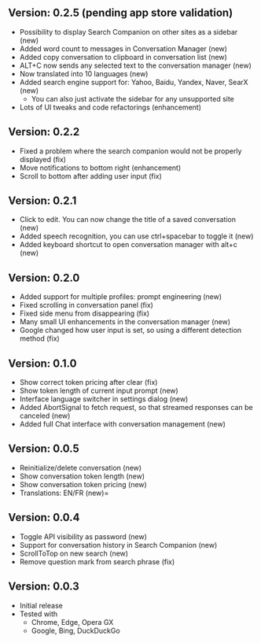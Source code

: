 ## Version: 0.2.5 (pending app store validation)
* Possibility to display Search Companion on other sites as a sidebar (new)
* Added word count to messages in Conversation Manager (new)
* Added copy conversation to clipboard in conversation list (new)
* ALT+C now sends any selected text to the conversation manager (new)
* Now translated into 10 languages (new)
* Added search engine support for: Yahoo, Baidu, Yandex, Naver, SearX (new)
  * You can also just activate the sidebar for any unsupported site
* Lots of UI tweaks and code refactorings (enhancement)

## Version: 0.2.2
* Fixed a problem where the search companion would not be properly displayed (fix)
* Move notifications to bottom right (enhancement)
* Scroll to bottom after adding user input (fix)

## Version: 0.2.1
* Click to edit. You can now change the title of a saved conversation (new)
* Added speech recognition, you can use ctrl+spacebar to toggle it (new)
* Added keyboard shortcut to open conversation manager with alt+c (new)

## Version: 0.2.0
* Added support for multiple profiles: prompt engineering (new)
* Fixed scrolling in conversation panel (fix)
* Fixed side menu from disappearing (fix)
* Many small UI enhancements in the conversation manager (new)
* Google changed how user input is set, so using a different detection method (fix)

## Version: 0.1.0
* Show correct token pricing after clear (fix)
* Show token length of current input prompt (new)
* Interface language switcher in settings dialog (new)
* Added AbortSignal to fetch request, so that streamed responses can be canceled (new)
* Added full Chat interface with conversation management (new)
## Version: 0.0.5
* Reinitialize/delete conversation (new)
* Show conversation token length (new)
* Show conversation token pricing (new)
* Translations: EN/FR (new)=
## Version: 0.0.4
* Toggle API visibility as password (new)
* Support for conversation history in Search Companion (new)
* ScrollToTop on new search (new)
* Remove question mark from search phrase (fix)
## Version: 0.0.3
* Initial release
* Tested with
  * Chrome, Edge, Opera GX
  * Google, Bing, DuckDuckGo
